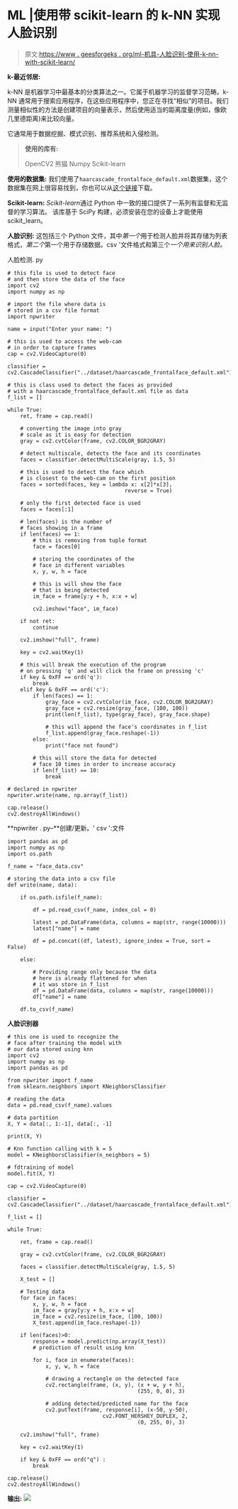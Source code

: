 # ML |使用带 scikit-learn 的 k-NN 实现人脸识别

> 原文:[https://www . geesforgeks . org/ml-机具-人脸识别-使用-k-nn-with-scikit-learn/](https://www.geeksforgeeks.org/ml-implement-face-recognition-using-k-nn-with-scikit-learn/)

**k-最近邻居:**

k-NN 是机器学习中最基本的分类算法之一。它属于机器学习的监督学习范畴。k-NN 通常用于搜索应用程序，在这些应用程序中，您正在寻找“相似”的项目。我们测量相似性的方法是创建项目的向量表示，然后使用适当的距离度量(例如，像欧几里德距离)来比较向量。

它通常用于数据挖掘、模式识别、推荐系统和入侵检测。

> **使用的库有:**
> 
> OpenCV2
> 熊猫
> Numpy
> Scikit-learn

**使用的数据集:**
我们使用了`haarcascade_frontalface_default.xml`数据集，这个数据集在网上很容易找到，你也可以从[这个链接](https://github.com/opencv/opencv/tree/master/data/haarcascades)下载。

**Scikit-learn:**
*Scikit-learn*通过 Python 中一致的接口提供了一系列有监督和无监督的学习算法。
该库基于 SciPy 构建，必须安装在您的设备上才能使用 scikit_learn。

**人脸识别:**
这包括三个 Python 文件，其中*第一个*用于检测人脸并将其存储为列表格式，*第二个*第一个用于存储数据。csv '文件格式和第三个*一个用来识别人脸。*

人脸检测. py

```
# this file is used to detect face 
# and then store the data of the face
import cv2
import numpy as np

# import the file where data is
# stored in a csv file format
import npwriter

name = input("Enter your name: ")

# this is used to access the web-cam
# in order to capture frames
cap = cv2.VideoCapture(0)

classifier = cv2.CascadeClassifier("../dataset/haarcascade_frontalface_default.xml")

# this is class used to detect the faces as provided
# with a haarcascade_frontalface_default.xml file as data
f_list = []

while True:
    ret, frame = cap.read()

    # converting the image into gray
    # scale as it is easy for detection
    gray = cv2.cvtColor(frame, cv2.COLOR_BGR2GRAY)

    # detect multiscale, detects the face and its coordinates
    faces = classifier.detectMultiScale(gray, 1.5, 5)

    # this is used to detect the face which
    # is closest to the web-cam on the first position
    faces = sorted(faces, key = lambda x: x[2]*x[3],
                                     reverse = True)

    # only the first detected face is used
    faces = faces[:1]  

    # len(faces) is the number of
    # faces showing in a frame
    if len(faces) == 1:   
        # this is removing from tuple format      
        face = faces[0]   

        # storing the coordinates of the
        # face in different variables
        x, y, w, h = face 

        # this is will show the face
        # that is being detected     
        im_face = frame[y:y + h, x:x + w] 

        cv2.imshow("face", im_face)

    if not ret:
        continue

    cv2.imshow("full", frame)

    key = cv2.waitKey(1)

    # this will break the execution of the program
    # on pressing 'q' and will click the frame on pressing 'c'
    if key & 0xFF == ord('q'):
        break
    elif key & 0xFF == ord('c'):
        if len(faces) == 1:
            gray_face = cv2.cvtColor(im_face, cv2.COLOR_BGR2GRAY)
            gray_face = cv2.resize(gray_face, (100, 100))
            print(len(f_list), type(gray_face), gray_face.shape)

            # this will append the face's coordinates in f_list
            f_list.append(gray_face.reshape(-1)) 
        else:
            print("face not found")

        # this will store the data for detected
        # face 10 times in order to increase accuracy
        if len(f_list) == 10:
            break

# declared in npwriter
npwriter.write(name, np.array(f_list)) 

cap.release()
cv2.destroyAllWindows()
```

**npwriter . py–**创建/更新。' csv ':文件

```
import pandas as pd
import numpy as np
import os.path

f_name = "face_data.csv"

# storing the data into a csv file
def write(name, data):

    if os.path.isfile(f_name):

        df = pd.read_csv(f_name, index_col = 0)

        latest = pd.DataFrame(data, columns = map(str, range(10000)))
        latest["name"] = name

        df = pd.concat((df, latest), ignore_index = True, sort = False)

    else:

        # Providing range only because the data
        # here is already flattened for when
        # it was store in f_list
        df = pd.DataFrame(data, columns = map(str, range(10000)))
        df["name"] = name

    df.to_csv(f_name)
```

**人脸识别器**

```
# this one is used to recognize the 
# face after training the model with
# our data stored using knn
import cv2
import numpy as np
import pandas as pd

from npwriter import f_name
from sklearn.neighbors import KNeighborsClassifier

# reading the data
data = pd.read_csv(f_name).values

# data partition
X, Y = data[:, 1:-1], data[:, -1]

print(X, Y)

# Knn function calling with k = 5
model = KNeighborsClassifier(n_neighbors = 5)

# fdtraining of model
model.fit(X, Y)

cap = cv2.VideoCapture(0)

classifier = cv2.CascadeClassifier("../dataset/haarcascade_frontalface_default.xml")

f_list = []

while True:

    ret, frame = cap.read()

    gray = cv2.cvtColor(frame, cv2.COLOR_BGR2GRAY)

    faces = classifier.detectMultiScale(gray, 1.5, 5)

    X_test = []

    # Testing data
    for face in faces:
        x, y, w, h = face
        im_face = gray[y:y + h, x:x + w]
        im_face = cv2.resize(im_face, (100, 100))
        X_test.append(im_face.reshape(-1))

    if len(faces)>0:
        response = model.predict(np.array(X_test))
        # prediction of result using knn

        for i, face in enumerate(faces):
            x, y, w, h = face

            # drawing a rectangle on the detected face
            cv2.rectangle(frame, (x, y), (x + w, y + h),
                                         (255, 0, 0), 3)

            # adding detected/predicted name for the face
            cv2.putText(frame, response[i], (x-50, y-50),
                              cv2.FONT_HERSHEY_DUPLEX, 2,
                                         (0, 255, 0), 3)

    cv2.imshow("full", frame)

    key = cv2.waitKey(1)

    if key & 0xFF == ord("q") :
        break

cap.release()
cv2.destroyAllWindows()
```

**输出:**
![](img/d2c7bea96b90cb62231dac36436ac410.png)
